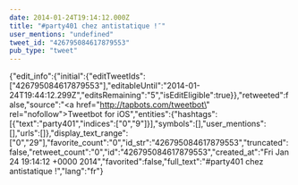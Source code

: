 ```yaml
---
date: 2014-01-24T19:14:12.000Z
title: "#party401 chez antistatique !″"
user_mentions: "undefined"
tweet_id: "426795084617879553"
pub_type: "tweet"
---
```

{"edit_info":{"initial":{"editTweetIds":["426795084617879553"],"editableUntil":"2014-01-24T19:44:12.299Z","editsRemaining":"5","isEditEligible":true}},"retweeted":false,"source":"<a href=\"http://tapbots.com/tweetbot\" rel=\"nofollow\">Tweetbot for iOS</a>","entities":{"hashtags":[{"text":"party401","indices":["0","9"]}],"symbols":[],"user_mentions":[],"urls":[]},"display_text_range":["0","29"],"favorite_count":"0","id_str":"426795084617879553","truncated":false,"retweet_count":"0","id":"426795084617879553","created_at":"Fri Jan 24 19:14:12 +0000 2014","favorited":false,"full_text":"#party401 chez antistatique !","lang":"fr"}
